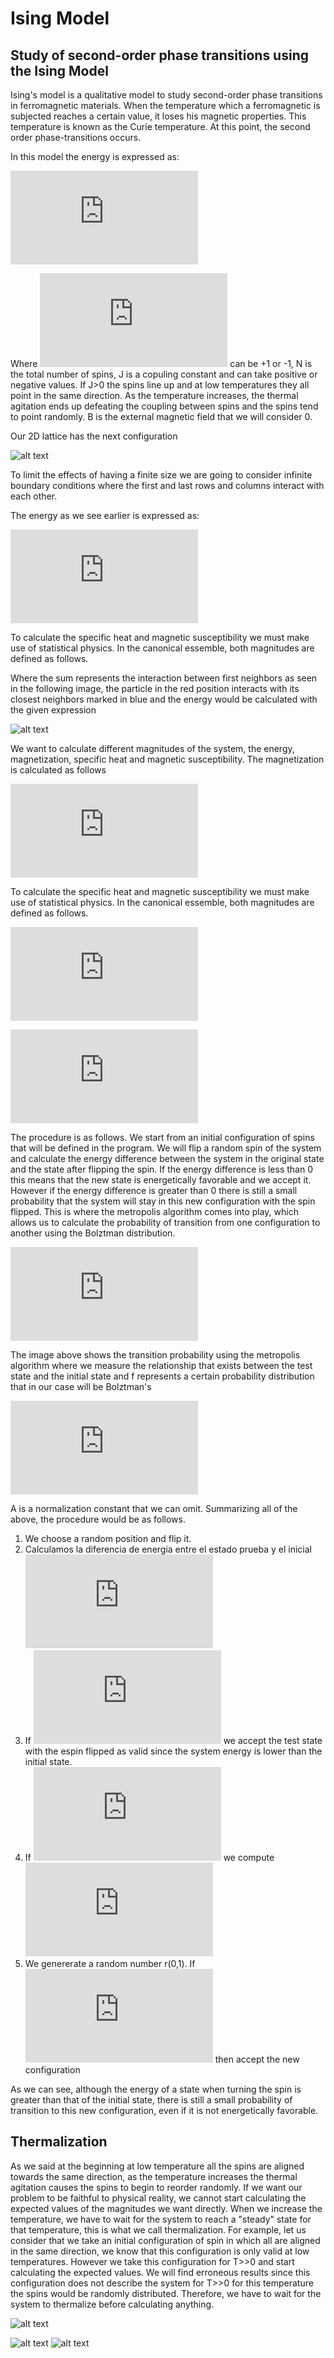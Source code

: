 # Ising Model
## Study of second-order phase transitions using the Ising Model

Ising's model is a qualitative model to study second-order phase transitions in ferromagnetic materials. When the temperature  which a ferromagnetic is subjected reaches a certain value, it loses his magnetic properties. This temperature is known as the Curie temperature. At this point, the second order phase-transitions occurs.

In this model the energy is expressed as:


![](https://latex.codecogs.com/gif.latex?E%3D-J%5Csum_%7B%3Cij%3E%7D%5E%7BN%7Ds_%7Bi%7Ds_%7Bj%7D-B%5Csum_%7Bi%7D%5E%7BN%7Ds_%7Bi%7D)        


Where ![](https://latex.codecogs.com/gif.latex?s_%7Bi%7D) can be +1 or -1, N is the total number of spins, J is a copuling constant and can take positive or negative values. If J>0 the spins line up and at low temperatures they all point in the same direction. As the temperature increases, the thermal agitation ends up defeating the coupling between spins and the spins tend to point randomly. B is the external magnetic field that we will consider 0.

Our 2D lattice has the next configuration



![alt text](https://github.com/josemanuelroro/Ising_model/blob/main/spin.png?raw=true)



To limit the effects of having a finite size we are going to consider infinite boundary conditions where the first and last rows and columns interact with each other.


The energy as we see earlier is expressed as:

![](https://latex.codecogs.com/gif.latex?E%3D-J%5Csum_%7B%3Cij%3E%7D%5E%7BN%7Ds_%7Bi%7Ds_%7Bj%7D)

To calculate the specific heat and magnetic susceptibility we must make use of statistical physics. In the canonical essemble, both magnitudes are defined as follows.


Where the sum represents the interaction between first neighbors as seen in the following image, the particle in the red position interacts with its closest neighbors marked in blue and the energy would be calculated with the given expression

![alt text](https://github.com/josemanuelroro/Ising_model/blob/main/spin2.png?raw=true)

We want to calculate different magnitudes of the system, the energy, magnetization, specific heat and magnetic susceptibility. The magnetization is calculated as follows

![](https://latex.codecogs.com/gif.latex?M%3D%5Csum_%7Bi%7D%5E%7Bn%7Ds_%7Bi%7D)


To calculate the specific heat and magnetic susceptibility we must make use of statistical physics. In the canonical essemble, both magnitudes are defined as follows.

![](https://latex.codecogs.com/gif.latex?C_%7Bv%7D%3D%5Cfrac%7B%5Cpartial%20%3CE%3E%7D%7B%5Cpartial%20T%7D%3D%5Cfrac%7B%5Cbeta%20%7D%7BT%7D%5B%3CE%5E%7B2%7D%3E-%3CE%3E%5E%7B2%7D%5D)

![](https://latex.codecogs.com/gif.latex?%5Cchi%20%3D%5Cfrac%7B%5Cpartial%20%3CM%3E%7D%7B%5Cpartial%20T%7D%3D%5Cbeta%20%5B%3CM%5E%7B2%7D%3E-%3CM%3E%5E%7B2%7D%5D)

The procedure is as follows. We start from an initial configuration of spins that will be defined in the program.
We will flip a random spin of the system and calculate the energy difference between the system in the original state and the state after flipping the spin.
If the energy difference is less than 0 this means that the new state is energetically favorable and we accept it. However if the energy difference is greater than 0 there is still a small probability that the system will stay in this new configuration with the spin flipped. This is where the metropolis algorithm comes into play, which allows us to calculate the probability of transition from one configuration to another using the Bolztman distribution.

![](https://latex.codecogs.com/gif.latex?w%3D%5Cfrac%7Bf%28trial%29%7D%7Bf%28initial%29%7D)

The image above shows the transition probability using the metropolis algorithm where we measure the relationship that exists between the test state and the initial state and f represents a certain probability distribution that in our case will be Bolztman's


![](https://latex.codecogs.com/gif.latex?f%3D%5Cfrac%7Be%5E%7B-%5Cbeta%20E%7D%7D%7BA%7D)

A is a normalization constant that we can omit.
Summarizing all of the above, the procedure would be as follows.

1. We choose a random position and flip it.
2. Calculamos la diferencia de energia entre el estado prueba y el inicial ![](https://latex.codecogs.com/gif.latex?%5CDelta%20E)
3. If ![](https://latex.codecogs.com/gif.latex?%5CDelta%20E%5Cleq%200) we accept the test state with the espin flipped as valid since the system energy is lower than the initial state.
4. If ![](https://latex.codecogs.com/gif.latex?%5CDelta%20E%3E%200) we compute ![](https://latex.codecogs.com/gif.latex?w%3De%5E%7B%5Cbeta%20%5CDelta%20E%7D)
5. We genererate a random number r(0,1). If ![](https://latex.codecogs.com/gif.latex?r%5Cleq%20w) then accept the new configuration

As we can see, although the energy of a state when turning the spin is greater than that of the initial state, there is still a small probability of transition to this new configuration, even if it is not energetically favorable.

## Thermalization

As we said at the beginning at low temperature all the spins are aligned towards the same direction, as the temperature increases the thermal agitation causes the spins to begin to reorder randomly.
If we want our problem to be faithful to physical reality, we cannot start calculating the expected values of the magnitudes we want directly. When we increase the temperature, we have to wait for the system to reach a "steady" state for that temperature, this is what we call thermalization.
For example, let us consider that we take an initial configuration of spin in which all are aligned in the same direction, we know that this configuration is only valid at low temperatures. However we take this configuration for T>>0 and start calculating the expected values. We will find erroneous results since this configuration does not describe the system for T>>0 for this temperature the spins would be randomly distributed. Therefore, we have to wait for the system to thermalize before calculating anything.


![alt text](https://github.com/josemanuelroro/Ising_model/blob/main/chess.png?raw=true)








![alt text](https://github.com/josemanuelroro/Ising_model/blob/main/random.png?raw=true)
![alt text](https://github.com/josemanuelroro/Ising_model/blob/main/fund.png?raw=true)
